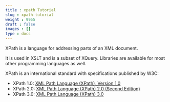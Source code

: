 ```yaml
---
title : xpath Tutorial
slug : xpath-tutorial
weight : 9955
draft : false
images : []
type : docs
---
```


XPath is a language for addressing parts of an XML document.

It is used in XSLT and is a subset of XQuery.  Libraries are available for most other programming languages as well.

XPath is an international standard with specifications published by W3C:

 - XPath 1.0: [XML Path Language (XPath), Version 1.0][1]
 - XPath 2.0: [XML Path Language (XPath) 2.0 (Second Edition)][2]
 - XPath 3.0: [XML Path Language (XPath) 3.0][3]


  [1]: https://www.w3.org/TR/xpath/
  [2]: https://www.w3.org/TR/xpath20/
  [3]: https://www.w3.org/TR/xpath-30/

